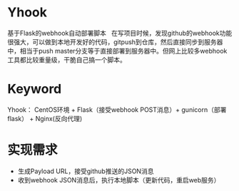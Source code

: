 # Yhook
   
   基于Flask的webhook自动部署脚本
   在写项目时候，发现github的webhook功能很强大，可以做到本地开发好的代码，gitpush到仓库，然后直接同步到服务器中，相当于push master分支等于直接部署到服务器中。但网上比较多webhook工具都比较重量级，干脆自己搞一个脚本。

# Keyword
  
  Yhook：
  CentOS环境 + Flask（接受webhook POST消息）+ gunicorn（部署flask） + Nginx(反向代理)

# 实现需求

- 生成Payload URL，接受github推送的JSON消息
- 收到webhook JSON消息后，执行本地脚本（更新代码，重启web服务）
